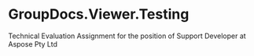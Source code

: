 # GroupDocs.Viewer.Testing
Technical Evaluation Assignment for the position of Support Developer at Aspose Pty Ltd
